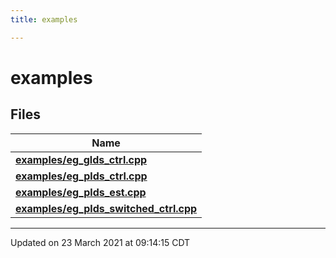 ```yaml
---
title: examples

---
```


# examples



## Files

| Name           |
| -------------- |
| **[examples/eg_glds_ctrl.cpp](/ldsctrlest/docs/api/files/eg__glds__ctrl_8cpp/#file-eg_glds_ctrl.cpp)**  |
| **[examples/eg_plds_ctrl.cpp](/ldsctrlest/docs/api/files/eg__plds__ctrl_8cpp/#file-eg_plds_ctrl.cpp)**  |
| **[examples/eg_plds_est.cpp](/ldsctrlest/docs/api/files/eg__plds__est_8cpp/#file-eg_plds_est.cpp)**  |
| **[examples/eg_plds_switched_ctrl.cpp](/ldsctrlest/docs/api/files/eg__plds__switched__ctrl_8cpp/#file-eg_plds_switched_ctrl.cpp)**  |







-------------------------------

Updated on 23 March 2021 at 09:14:15 CDT
